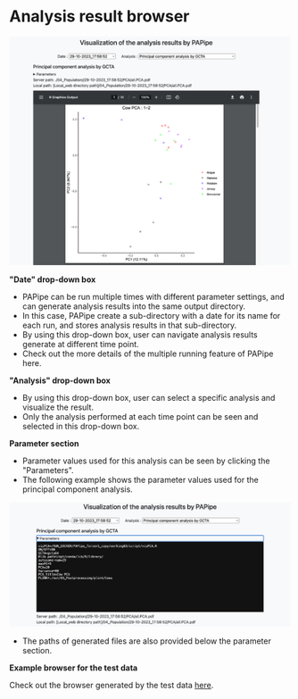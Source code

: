 # Analysis result browser

![fig_rb_1.png](../figures/fig_rb_1.png)

**"Date" drop-down box**

- PAPipe can be run multiple times with different parameter settings, and can generate analysis results into the same output directory.
- In this case, PAPipe create a sub-directory with a date for its name for each run, and stores analysis results in that sub-directory.
- By using this drop-down box, user can navigate analysis results generate at different time point.
- Check out the more details of the multiple running feature of PAPipe here.

**"Analysis" drop-down box**

- By using this drop-down box, user can select a specific analysis and visualize the result.
- Only the analysis performed at each time point can be seen and selected in this drop-down box.

**Parameter section**

- Parameter values used for this analysis can be seen by clicking the "Parameters".
- The following example shows the parameter values used for the principal component analysis.

![fig_rb_2.png](../figures/fig_rb_2.png)

- The paths of generated files are also provided below the parameter section.

**Example browser for the test data**

Check out the browser generated by the test data [here](http://bioinfo.konkuk.ac.kr/PAPipe/test_result/).
